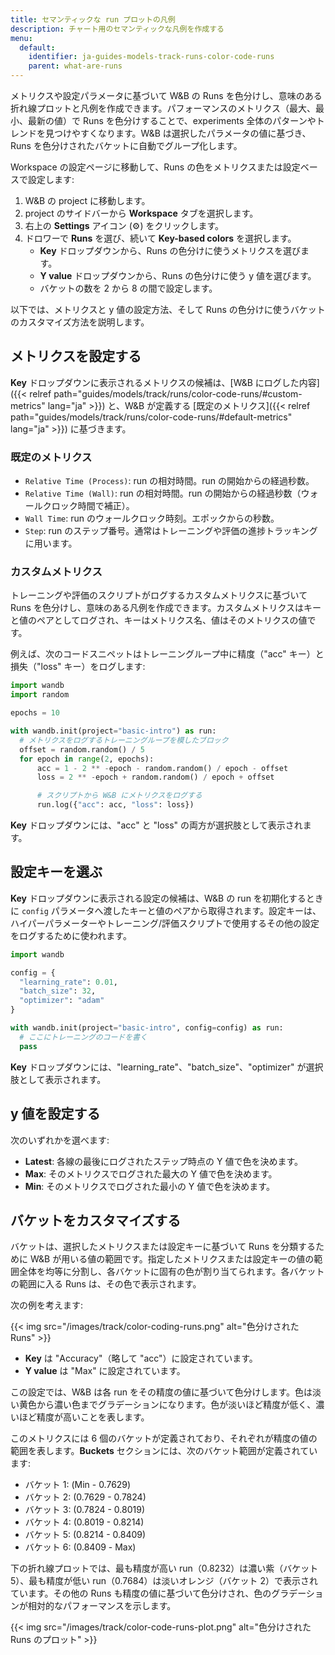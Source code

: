 ```yaml
---
title: セマンティックな run プロットの凡例
description: チャート用のセマンティックな凡例を作成する
menu:
  default:
    identifier: ja-guides-models-track-runs-color-code-runs
    parent: what-are-runs
---
```


メトリクスや設定パラメータに基づいて W&B の Runs を色分けし、意味のある折れ線プロットと凡例を作成できます。パフォーマンスのメトリクス（最大、最小、最新の値）で Runs を色分けすることで、experiments 全体のパターンやトレンドを見つけやすくなります。W&B は選択したパラメータの値に基づき、Runs を色分けされたバケットに自動でグループ化します。

Workspace の設定ページに移動して、Runs の色をメトリクスまたは設定ベースで設定します:

1. W&B の project に移動します。
2. project のサイドバーから **Workspace** タブを選択します。
3. 右上の **Settings** アイコン (⚙️) をクリックします。
4. ドロワーで **Runs** を選び、続いて **Key-based colors** を選択します。
    - **Key** ドロップダウンから、Runs の色分けに使うメトリクスを選びます。
    - **Y value** ドロップダウンから、Runs の色分けに使う y 値を選びます。
    - バケットの数を 2 から 8 の間で設定します。

以下では、メトリクスと y 値の設定方法、そして Runs の色分けに使うバケットのカスタマイズ方法を説明します。

## メトリクスを設定する

**Key** ドロップダウンに表示されるメトリクスの候補は、[W&B にログした内容]({{< relref path="guides/models/track/runs/color-code-runs/#custom-metrics" lang="ja" >}}) と、W&B が定義する [既定のメトリクス]({{< relref path="guides/models/track/runs/color-code-runs/#default-metrics" lang="ja" >}}) に基づきます。

### 既定のメトリクス

* `Relative Time (Process)`: run の相対時間。run の開始からの経過秒数。
* `Relative Time (Wall)`: run の相対時間。run の開始からの経過秒数（ウォールクロック時間で補正）。
* `Wall Time`: run のウォールクロック時刻。エポックからの秒数。
* `Step`: run のステップ番号。通常はトレーニングや評価の進捗トラッキングに用います。

### カスタムメトリクス

トレーニングや評価のスクリプトがログするカスタムメトリクスに基づいて Runs を色分けし、意味のある凡例を作成できます。カスタムメトリクスはキーと値のペアとしてログされ、キーはメトリクス名、値はそのメトリクスの値です。

例えば、次のコードスニペットはトレーニングループ中に精度（"acc" キー）と損失（"loss" キー）をログします:

```python
import wandb
import random

epochs = 10

with wandb.init(project="basic-intro") as run:
  # メトリクスをログするトレーニングループを模したブロック
  offset = random.random() / 5
  for epoch in range(2, epochs):
      acc = 1 - 2 ** -epoch - random.random() / epoch - offset
      loss = 2 ** -epoch + random.random() / epoch + offset

      # スクリプトから W&B にメトリクスをログする
      run.log({"acc": acc, "loss": loss})
```

**Key** ドロップダウンには、"acc" と "loss" の両方が選択肢として表示されます。

## 設定キーを選ぶ

**Key** ドロップダウンに表示される設定の候補は、W&B の run を初期化するときに `config` パラメータへ渡したキーと値のペアから取得されます。設定キーは、ハイパーパラメーターやトレーニング/評価スクリプトで使用するその他の設定をログするために使われます。

```python
import wandb

config = {
  "learning_rate": 0.01,
  "batch_size": 32,
  "optimizer": "adam"
}

with wandb.init(project="basic-intro", config=config) as run:
  # ここにトレーニングのコードを書く
  pass
```

**Key** ドロップダウンには、"learning_rate"、"batch_size"、"optimizer" が選択肢として表示されます。

## y 値を設定する

次のいずれかを選べます:

- **Latest**: 各線の最後にログされたステップ時点の Y 値で色を決めます。
- **Max**: そのメトリクスでログされた最大の Y 値で色を決めます。
- **Min**: そのメトリクスでログされた最小の Y 値で色を決めます。

## バケットをカスタマイズする

バケットは、選択したメトリクスまたは設定キーに基づいて Runs を分類するために W&B が用いる値の範囲です。指定したメトリクスまたは設定キーの値の範囲全体を均等に分割し、各バケットに固有の色が割り当てられます。各バケットの範囲に入る Runs は、その色で表示されます。

次の例を考えます:

{{< img src="/images/track/color-coding-runs.png" alt="色分けされた Runs" >}}

- **Key** は "Accuracy"（略して "acc"）に設定されています。
- **Y value** は "Max" に設定されています。

この設定では、W&B は各 run をその精度の値に基づいて色分けします。色は淡い黄色から濃い色までグラデーションになります。色が淡いほど精度が低く、濃いほど精度が高いことを表します。

このメトリクスには 6 個のバケットが定義されており、それぞれが精度の値の範囲を表します。**Buckets** セクションには、次のバケット範囲が定義されています:

- バケット 1: (Min - 0.7629)
- バケット 2: (0.7629 - 0.7824)
- バケット 3: (0.7824 - 0.8019)
- バケット 4: (0.8019 - 0.8214)
- バケット 5: (0.8214 - 0.8409)
- バケット 6: (0.8409 - Max)

下の折れ線プロットでは、最も精度が高い run（0.8232）は濃い紫（バケット 5）、最も精度が低い run（0.7684）は淡いオレンジ（バケット 2）で表示されています。その他の Runs も精度の値に基づいて色分けされ、色のグラデーションが相対的なパフォーマンスを示します。

{{< img src="/images/track/color-code-runs-plot.png" alt="色分けされた Runs のプロット" >}}